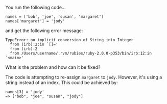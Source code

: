 You run the following code...
```
names = ['bob', 'joe', 'susan', 'margaret']
names['margaret'] = 'jody'
```
and get the following error message:
```
TypeError: no implicit conversion of String into Integer
  from (irb):2:in `[]='
  from (irb):2
  from /Users/username/.rvm/rubies/ruby-2.0.0-p353/bin/irb:12:in `<main>'
```
What is the problem and how can it be fixed?

The code is attempting to re-assign `margaret` to `jody`. However, it's using a string instead of an index. This could be achieved by:
```
names[3] = 'jody'
=> ["bob", "joe", "susan", "jody"]
```
